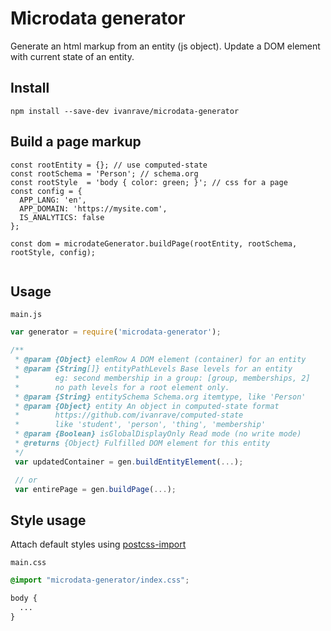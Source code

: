 Microdata generator
===

Generate an html markup from an entity (js object).
Update a DOM element with current state of an entity.


Install
---

```npm install --save-dev ivanrave/microdata-generator```


Build a page markup
---

```
const rootEntity = {}; // use computed-state
const rootSchema = 'Person'; // schema.org
const rootStyle  = 'body { color: green; }'; // css for a page
const config = {
  APP_LANG: 'en',
  APP_DOMAIN: 'https://mysite.com',
  IS_ANALYTICS: false
};

const dom = microdateGenerator.buildPage(rootEntity, rootSchema, rootStyle, config);


```


Usage
---

`main.js`

```js
var generator = require('microdata-generator');

/**
 * @param {Object} elemRow A DOM element (container) for an entity
 * @param {String[]} entityPathLevels Base levels for an entity
 *        eg: second membership in a group: [group, memberships, 2]
 *        no path levels for a root element only.
 * @param {String} entitySchema Schema.org itemtype, like 'Person'
 * @param {Object} entity An object in computed-state format
 *        https://github.com/ivanrave/computed-state
 *        like 'student', 'person', 'thing', 'membership'
 * @param {Boolean} isGlobalDisplayOnly Read mode (no write mode)
 * @returns {Object} Fulfilled DOM element for this entity
 */
 var updatedContainer = gen.buildEntityElement(...);

 // or
 var entirePage = gen.buildPage(...);
```

Style usage
---

Attach default styles using [postcss-import](https://github.com/postcss/postcss-import)

`main.css`

```css
@import "microdata-generator/index.css";

body {
  ...
}
```